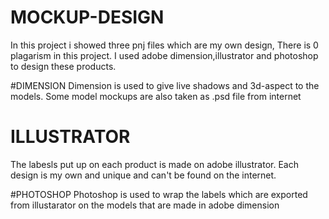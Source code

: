 # MOCKUP-DESIGN
In this project i showed three pnj files which are my own design, There is 0 plagarism in this project. I used adobe dimension,illustrator and photoshop to design these products.

#DIMENSION
Dimension is used to give live shadows and 3d-aspect to the models. Some model mockups are also taken as .psd file from internet

# ILLUSTRATOR
The labesls put up on each product is made on adobe illustrator. Each design is my own and unique and can't be found on the internet.

#PHOTOSHOP
Photoshop is used to wrap the labels which are exported from illustarator on the models that are made in adobe dimension
